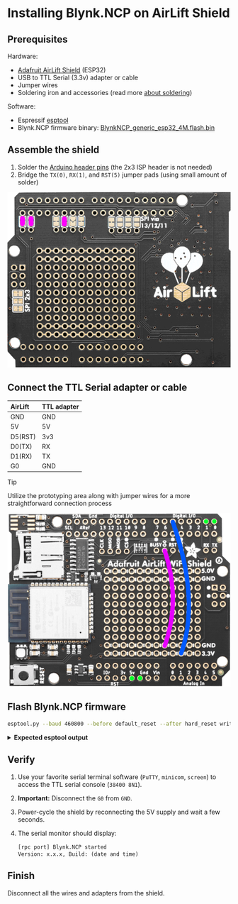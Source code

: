 # Installing Blynk.NCP on AirLift Shield

## Prerequisites

Hardware:

- [Adafruit AirLift Shield](https://www.adafruit.com/product/4285) (ESP32)
- USB to TTL Serial (3.3v) adapter or cable
- Jumper wires
- Soldering iron and accessories (read more [about soldering](https://learn.adafruit.com/adafruit-guide-excellent-soldering/tools))

Software:

- Espressif [esptool](https://docs.espressif.com/projects/esptool/en/)
- Blynk.NCP firmware binary: [BlynkNCP_generic_esp32_4M.flash.bin](https://github.com/blynkkk/BlynkNcpDriver/releases/latest/download/BlynkNCP_generic_esp32_4M.flash.bin)

## Assemble the shield

1. Solder the [Arduino header pins](https://learn.adafruit.com/adafruit-airlift-shield-esp32-wifi-co-processor/assembly-2) (the 2x3 ISP header is not needed)
2. Bridge the `TX(0)`, `RX(1)`, and `RST(5)` jumper pads (using small amount of solder)

![jumpers](../images/AirLift-Shield-Bottom.png)

## Connect the TTL Serial adapter or cable

| AirLift   | TTL adapter
| :---      | :---
| GND       | GND
| 5V        | 5V
| D5(RST)   | 3v3
| D0(TX)    | RX
| D1(RX)    | TX
| G0        | GND

> [!TIP]
> Utilize the prototyping area along with jumper wires for a more straightforward connection process

![connection](../images/AirLift-Shield-Top.png)

## Flash Blynk.NCP firmware

```sh
esptool.py --baud 460800 --before default_reset --after hard_reset write_flash --flash_size detect --erase-all 0x0 BlynkNCP_generic_esp32_4M.flash.bin
```

<details><summary><b>Expected esptool output</b></summary>

```log
TODO
```

</details>

## Verify

1. Use your favorite serial terminal software (`PuTTY`, `minicom`, `screen`) to access the TTL serial console (`38400 8N1`).
2. **Important:** Disconnect the `G0` from `GND`.
3. Power-cycle the shield by reconnecting the 5V supply and wait a few seconds.
4. The serial monitor should display:

    ```log
    [rpc port] Blynk.NCP started
    Version: x.x.x, Build: (date and time)
    ```

## Finish

Disconnect all the wires and adapters from the shield.

